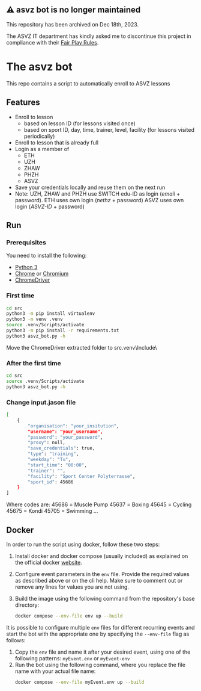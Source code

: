 ## :warning: **asvz bot is no longer maintained**

This repository has been archived on Dec 18th, 2023.

The ASVZ IT department has kindly asked me to discontinue this project in compliance with their [Fair Play Rules](https://asvz.ch/59666-willkommen-im-asvz#details1-fold-5492-0).

# The asvz bot

This repo contains a script to automatically enroll to ASVZ lessons

## Features

- Enroll to lesson
    - based on lesson ID (for lessons visited once)
    - based on sport ID, day, time, trainer, level, facility (for lessons visited periodically)
- Enroll to lesson that is already full
- Login as a member of
    - ETH
    - UZH
    - ZHAW
    - PHZH
    - ASVZ
- Save your credentials locally and reuse them on the next run
- Note:
  UZH, ZHAW and PHZH use SWITCH edu-ID as login (*email* + password).
  ETH uses own login (*nethz* + password)
  ASVZ uses own login (*ASVZ-ID* + password)

## Run

### Prerequisites

You need to install the following:

- [Python 3](https://www.python.org/downloads/)
- [Chrome](https://support.google.com/chrome/answer/95346) or [Chromium](https://www.chromium.org/getting-involved/download-chromium)
- [ChromeDriver](https://chromedriver.chromium.org/home)

### First time

```bash
cd src
python3 -m pip install virtualenv
python3 -m venv .venv
source .venv/Scripts/activate
python3 -m pip install -r requirements.txt
python3 asvz_bot.py -h
```
Move the ChromeDriver extracted folder to src\.venv\Include\

### After the first time

```bash
cd src
source .venv/Scripts/activate
python3 asvz_bot.py -h
```

### Change input.jason file
```bash
[
    {
        "organisation": "your_insitution",
        "username": "your_username",
        "password": "your_password",
        "proxy": null,
        "save_credentials": true,
        "type": "training",
        "weekday": "Tu",
        "start_time": "08:00",
        "trainer": "",
        "facility": "Sport Center Polyterrasse",
        "sport_id": 45686
    }
]
```
Where codes are:
    45686 = Muscle Pump
    45637 = Boxing
    45645 = Cycling
    45675 = Kondi
    45705 = Swimming
    ...



## Docker

In order to run the script using docker, follow these two steps:

1. Install docker and docker compose (usually included) as explained on the official docker [website](https://docs.docker.com/engine/install/).

2. Configure event parameters in the `env` file. Provide the required values as described above or on the cli help. Make sure to comment out or remove any lines for values you are not using. 

3. Build the image using the following command from the repository's base directory:
   ```bash
   docker compose --env-file env up --build
   ```

It is possible to configure multiple `env` files for different recurring events and start the bot with the appropriate one by specifying the `--env-file`
flag as follows:

1. Copy the `env` file and name it after your desired event, using one of the following patterns: `myEvent.env` or `myEvent-env`
2. Run the bot using the following command, where you replace the file name with your actual file name:
    ```bash
    docker compose --env-file myEvent.env up --build
    ```
